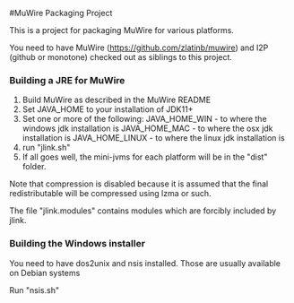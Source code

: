 #MuWire Packaging Project

This is a project for packaging MuWire for various platforms.

You need to have MuWire (https://github.com/zlatinb/muwire) and I2P (github or monotone) checked out as siblings to this project.

### Building a JRE for MuWire

1. Build MuWire as described in the MuWire README
2. Set JAVA_HOME to your installation of JDK11+
3. Set one or more of the following:
    JAVA_HOME_WIN - to where the windows jdk installation is
    JAVA_HOME_MAC - to where the osx jdk installation is
    JAVA_HOME_LINUX - to where the linux jdk installation is
4. run "jlink.sh"
5. If all goes well, the mini-jvms for each platform will be in the "dist" folder.

Note that compression is disabled because it is assumed that the final redistributable will be compressed using lzma or such.

The file "jlink.modules" contains modules which are forcibly included by jlink.

### Building the Windows installer

You need to have dos2unix and nsis installed.  Those are usually available on Debian systems

Run "nsis.sh"
